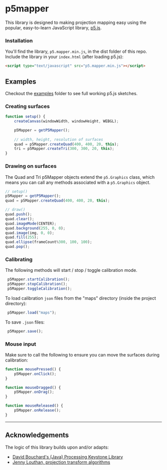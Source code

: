  
 
 # p5mapper

 This library is designed to making projection mapping easy using the popular, easy-to-learn JavaScript library, [p5.js](https://p5js.org/).

 ### Installation
 You'll find the library, `p5.mapper.min.js`, in the dist folder of this repo. Include the library in your `index.html` (after loading p5.js):

 ```html
 <script type="text/javascript" src="p5.mapper.min.js"></script>
 ```

## Examples
Checkout the [examples](examples) folder to see full working p5.js sketches.

### Creating surfaces
```javascript
function setup() {
    createCanvas(windowWidth, windowHeight, WEBGL);

    p5Mapper = getP5Mapper();
    
    // width, height, resolution of surfaces
    quad = p5Mapper.createQuad(400, 400, 20, this);
    tri = p5Mapper.createTri(300, 300, 20, this);   
}
```

### Drawing on surfaces
The Quad and Tri p5Mapper objects extend the `p5.Graphics` class, which means you can call any methods associated with a `p5.Graphics` object. 

```javascript
// setup()
p5Mapper = getP5Mapper();
quad = p5Mapper.createQuad(400, 400, 20, this);

// draw()
quad.push();
quad.clear();
quad.imageMode(CENTER);
quad.background(255, 0, 0);
quad.image(img, 0, 0);
quad.fill(255);
quad.ellipse(frameCount%300, 100, 100);
quad.pop();
```

### Calibrating

The following methods will start / stop / toggle calibration mode.

```javascript
 p5Mapper.startCalibration();
 p5Mapper.stopCalibration();
 p5Mapper.toggleCalibration();
 ```

To load calibration `json` files from the "maps" directory (inside the project directory):

```javascript
 p5Mapper.load("maps");
```

To save `.json` files:

```javascript
 p5Mapper.save();
```

### Mouse input
Make sure to call the following to ensure you can move the surfaces during calibration:

```javascript
function mousePressed() {
    p5Mapper.onClick();
}

function mouseDragged() {
    p5Mapper.onDrag();
}

function mouseReleased() {
    p5Mapper.onRelease();
}
```


---

 ## Acknowledgements

 The logic of this library builds upon and/or adapts:
 * [David Bouchard's (Java) Processing Keystone Library](http://keystonep5.sourceforge.net/)
 * [Jenny Louthan, projection transform algorithms](https://github.com/jlouthan/perspective-transform) 
